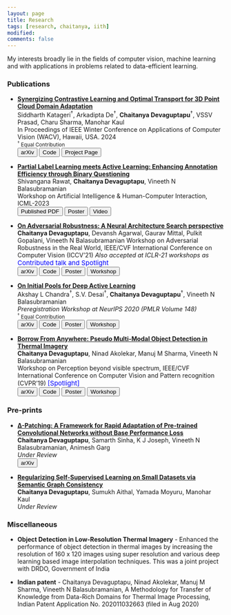 ```yaml
---
layout: page
title: Research
tags: [research, chaitanya, iith]
modified: 
comments: false
---
```


My interests broadly lie in the fields of computer vision, machine learning and with applications in problems related to data-efficient learning.

### Publications

* [**Synergizing Contrastive Learning and Optimal Transport for 3D Point Cloud Domain Adaptation**](https://arxiv.org/abs/2308.14126)  
Siddharth Katageri<sup>&dagger;</sup>, Arkadipta De<sup>&dagger;</sup>, **Chaitanya Devaguptapu**<sup>&dagger;</sup>, VSSV Prasad, Charu Sharma, Manohar Kaul<br>
In Proceedings of IEEE Winter Conference on Applications of Computer Vision (WACV), Hawaii, USA. 2024 <br>
 <sup><sup>&dagger;</sup> Equal Contribution</sup>  
[<button type="button" class="btn btn-danger">arXiv</button>](https://arxiv.org/abs/2308.14126)
[<button type="button" class="btn btn-info">Code</button>](https://github.com/siddharthKatageri/COT)
[<button type="button" class="btn btn-success">Project Page</button>](https://siddharthkatageri.github.io/COT/)

* [**Partial Label Learning meets Active Learning: Enhancing Annotation Efficiency through Binary Questioning**](https://dmlr.ai/assets/accepted-papers/75/CameraReady/icml2023_camera_ready.pdf) <br>
Shivangana Rawat, **Chaitanya Devaguptapu**, Vineeth N Balasubramanian <br>
 Workshop on Artificial Intelligence & Human-Computer Interaction, ICML-2023 <br>
[<button type="button" class="btn btn-danger">Published PDF</button>](https://dmlr.ai/assets/accepted-papers/75/CameraReady/icml2023_camera_ready.pdf)
[<button type="button" class="btn btn-success">Poster</button>](/reports/klr_poster.pdf)
[<button type="button" class="btn btn-warning">Video</button>](/reports/klr_video.mp4)

* [**On Adversarial Robustness: A Neural Architecture Search perspective**](http://arxiv.org/abs/2007.08428)  
 **Chaitanya Devaguptapu**, Devansh Agarwal, Gaurav Mittal, Pulkit Gopalani, Vineeth N Balasubramanian
 Workshop on Adversarial Robustness in the Real World, IEEE/CVF International Conference on Computer Vision (ICCV’21)
 *Also accepted at ICLR-21 workshops as*  <span style="color:blue;font-size:15px" >Contributed talk and Spotlight  
[<button type="button" class="btn btn-danger">arXiv</button>](http://arxiv.org/abs/2007.08428)
[<button type="button" class="btn btn-info">Code</button>](https://github.com/tdchaitanya/nas-robustness)
[<button type="button" class="btn btn-success">Poster</button>](/reports/nas_and_robustness.pdf)
[<button type="button" class="btn btn-warning">Workshop</button>](https://iccv21-adv-workshop.github.io/)

* [**On Initial Pools for Deep Active Learning**](https://arxiv.org/abs/2011.14696)  
 Akshay L Chandra<sup>&dagger;</sup>, S.V. Desai<sup>&dagger;</sup>, **Chaitanya Devaguptapu**<sup>&dagger;</sup>, Vineeth N Balasubramanian  
*Preregistration Workshop at NeurIPS 2020 (PMLR Volume 148)*  <br>
<sup><sup>&dagger;</sup> Equal Contribution</sup> <br>
[<button type="button" class="btn btn-danger">arXiv</button>](https://arxiv.org/abs/2011.14696)
[<button type="button" class="btn btn-info">Code</button>](https://github.com/acl21/init-pools-dal)
[<button type="button" class="btn btn-success">Poster</button>](/reports/17_poster.png)
[<button type="button" class="btn btn-warning">Workshop</button>](https://preregister.science/neurips2020.html)


* [**Borrow From Anywhere: Pseudo Multi-Modal Object Detection in Thermal Imagery**](http://arxiv.org/abs/1905.08789)  
 **Chaitanya Devaguptapu**, Ninad Akolekar, Manuj M Sharma, Vineeth N Balasubramanian <br>
Workshop on Perception beyond visible spectrum, IEEE/CVF International Conference on Computer Vision and Pattern recognition (CVPR’19)  <span style="color:blue;font-size:15px" >[Spotlight] <br>
[<button type="button" class="btn btn-danger">arXiv</button>](http://arxiv.org/abs/1905.08789)
[<button type="button" class="btn btn-info">Code</button>](https://github.com/tdchaitanya/MMTOD)
[<button type="button" class="btn btn-success">Poster</button>](/reports/chaitanyammtod2019_poster)
[<button type="button" class="btn btn-warning">Workshop</button>](http://vcipl-okstate.org/pbvs/19/)

### Pre-prints

* [**∆-Patching: A Framework for Rapid Adaptation of Pre-trained Convolutional Networks without Base Performance Loss**](https://arxiv.org/abs/2303.14772)  
 **Chaitanya Devaguptapu**, Samarth Sinha, K J Joseph, Vineeth N Balasubramanian, Animesh Garg <br>
*Under Review*  <br>
[<button type="button" class="btn btn-danger">arXiv</button>](http://arxiv.org/abs/2303.14772)
<!-- [<button type="button" class="btn btn-danger">arXiv</button>]()
[<button type="button" class="btn btn-info">Code</button>]()   -->


* [**Regularizing Self-Supervised Learning on Small Datasets via Semantic Graph Consistency**]()  
 **Chaitanya Devaguptapu**, Sumukh Aithal,  Yamada Moyuru, Manohar Kaul <br>
*Under Review*  <br>
<!-- [<button type="button" class="btn btn-danger">arXiv</button>](http://arxiv.org/abs/2303.14772) -->
<!-- [<button type="button" class="btn btn-danger">arXiv</button>]()
[<button type="button" class="btn btn-info">Code</button>]()   -->


### Miscellaneous

* **Object Detection in Low-Resolution Thermal Imagery** - Enhanced the performance of
object detection in thermal images by increasing the resolution of 160 x 120 images using super
resolution and various deep learning based image interpolation techniques. This was a joint project
with DRDO, Government of India  

* **Indian patent** -  Chaitanya Devaguptapu, Ninad Akolekar, Manuj M Sharma, Vineeth N Balasubramanian, A Methodology for Transfer of Knowledge from Data-Rich Domains for Thermal Image Processing, Indian Patent Application No. 202011032663 (filed in Aug 2020)  
